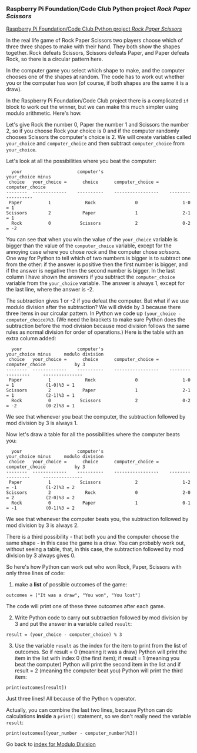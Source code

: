 ### Raspberry Pi Foundation/Code Club Python project *Rock Paper Scissors* 

[Raspberry Pi Foundation/Code Club Python project *Rock Paper Scissors*](https://projects.raspberrypi.org/en/projects/rock-paper-scissors)

In the real life game of Rock Paper Scissors two players choose which of three three shapes to make with their hand. They both show the shapes together. Rock defeats Scissors, Scissors defeats Paper, and Paper defeats Rock, so there is a circular pattern here.

In the computer game you select which shape to make, and the computer chooses one of the shapes at random. The code has to work out whether you or the computer has won (of course, if both shapes are the same it is a draw).

In the Raspberry Pi Foundation/Code Club project there is a complicated ```if``` block to work out the winner, but we can make this much simpler using modulo arithmetic. Here's how.

Let's give Rock the number 0, Paper the number 1 and Scissors the number 2, so if you choose Rock your choice is 0 and if the computer randomly chooses Scissors the computer's choice is 2. We will create variables called ```your_choice``` and ```computer_choice``` and then subtract ```computer_choice``` from ```your_choice```.

Let's look at all the possibilities where you beat the computer:

```
  your                     computer's                         your_choice minus
 choice   your_choice =      choice      computer_choice =     computer_choice
--------  -------------    ----------    -----------------    ------------------
 Paper          1             Rock               0                 1-0 = 1
Scissors        2            Paper               1                 2-1 = 1
  Rock          0           Scissors             2                 0-2 = -2
```
You can see that when you win the value of the ```your_choice``` variable is bigger than the value of the ```computer_choice``` variable, except for the annoying case where you chose *rock* and the computer chose *scissors*.  One way for Python to tell which of two numbers is bigger is to subtract one from the other: if the answer is positive then the first number is bigger, and if the answer is negative then the second number is bigger. In the last column I have shown the answers if you subtract the ```computer_choice``` variable from the ```your_choice``` variable. The answer is always 1, except for the last line, where the answer is -2.

The subtraction gives 1 or -2 if you defeat the computer. But what if we use modulo division after the subtraction? We will divide by 3 because there three items in our circular pattern. In Python we code up ```(your_choice - computer_choice)%3```. (We need the brackets to make sure Python does the subtraction before the mod division because mod division follows the same rules as normal division for order of operations.) Here is the table with an extra column added:

```
  your                     computer's                         your_choice minus     modulo division
 choice   your_choice =      choice      computer_choice =     computer_choice           by 3
--------  -------------    ----------    -----------------    -----------------     ---------------
 Paper          1             Rock               0                 1-0 = 1            (1-0)%3 = 1
Scissors        2            Paper               1                 2-1 = 1            (2-1)%3 = 1
  Rock          0           Scissors             2                 0-2 = -2           (0-2)%3 = 1
```
We see that whenever you beat the computer, the subtraction followed by mod division by 3 is always 1. 

Now let's draw a table for all the possibilities where the computer beats you:

```
  your                     computer's                         your_choice minus     modulo division
 choice   your_choice =      choice      computer_choice =     computer_choice           by 3
--------  -------------    ----------    -----------------    -----------------     ---------------
 Paper          1           Scissors             2                 1-2 = -1           (1-2)%3 = 2
Scissors        2             Rock               0                 2-0 = 2            (2-0)%3 = 2
  Rock          0            Paper               1                 0-1 = -1           (0-1)%3 = 2
```
We see that whenever the computer beats you, the subtraction followed by mod division by 3 is always 2.

There is a third possibility - that both you and the computer choose the same shape - in this case the game is a draw. You can probably work out, without seeing a table, that, in this case, the subtraction followed by mod division by 3 always gives 0.

So here's how Python can work out who won Rock, Paper, Scissors with only three lines of code:

1. make a **list** of possible outcomes of  the game:
```
outcomes = ["It was a draw", "You won", "You lost"]
```
The code will print one of these three outcomes after each game.

2. Write Python code to carry out subtraction followed by mod division by 3 and put the answer in a variable called ```result```:

```
result = (your_choice - computer_choice) % 3
```

3. Use the variable ```result``` as the index for the item to print from the list of outcomes. So if result = 0 (meaning it was a draw) Python will print the item in the list with index 0 (the first item); if result = 1 (meaning you beat the computer) Python will print the second item in the list and if result = 2 (meaning the computer beat you) Python will print the third item:
```
print(outcomes[result])
```
Just three lines! All because of the Python ```%``` operator.

Actually, you can combine the last two lines, because Python can do calculations **inside** a ```print()``` statement, so we don't really need the variable ```result```:
```
print(outcomes[(your_number - computer_number)%3])
```

Go back to [index for Modulo Division](README.md)
